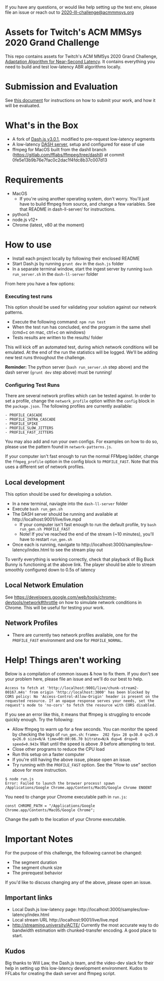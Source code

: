 If you have any questions, or would like help setting up the test env, please file an issue or reach out to 2020-lll-challenge@acmmmsys.org

# Assets for Twitch's ACM MMSys 2020 Grand Challenge

This repo contains assets for Twitch's ACM MMSys 2020 Grand Challenge, [Adaptation Algorithm for Near-Second Latency](https://2020.acmmmsys.org/lll_challenge.php). It contains everything you need to build and test low-latency ABR algorithms locally.

# Submission and Evaluation
See [this document](evaluation.md) for instructions on how to submit your work, and how it will be evaluated.


# What's in the Box

- A fork of [Dash.js v3.0.1](https://github.com/Dash-Industry-Forum/dash.js), modified to pre-request low-latency segments
- A low-latency [DASH server](https://gitlab.com/fflabs/dash_server), setup and configured for ease of use
- ffmpeg for MacOS built from the dashll branch (https://gitlab.com/fflabs/ffmpeg/tree/dashll) at commit 0fe5e13b9b76e7fac0c2dac1f4fdc8b37c007d13


# Requirements
- MacOS
    - If you're using another operating system, don't worry. You'll just have to build ffmpeg from source, and change a few variables. See that README in dash-ll-server/ for instructions.
- python3
- node.js v12+
- Chrome (latest, v80 at the moment)


# How to use

- Install each project locally by following their enclosed README
- Start Dash.js by running `grunt dev` in the `dash.js` folder
- In a separate terminal window, start the ingest server by running `bash run_server.sh` in the `dash-ll-server` folder

From here you have a few options:
### Executing test runs
This option should be used for validating your solution against our network patterns.

- Execute the following command: `npm run test`
- When the test run has concluded, end the program in the same shell (cmd+c on mac, ctrl+c on windows)
- Tests results are written to the results/ folder

This will kick off an automated test, during which network conditions will be emulated. At the end of the run the statistics will be logged. We'll be adding new test runs throughout the challenge.

**Reminder:** The python server (`bash run_server.sh` step above) and the dash server (`grunt dev` step above) must be running!


### Configuring Test Runs
There are several network profiles which can be tested against. In order to set a profile, change the `network_profile` option within the `config` block in the `package.json`. The following profiles are currently available:

    - PROFILE_CASCADE
    - PROFILE_INTRA_CASCADE
    - PROFILE_SPIKE
    - PROFILE_SLOW_JITTERS
    - PROFILE_FAST_JITTERS

You may also add and run your own configs. For examples on how to do so, please use the pattern found in `network-patterns.js`.

If your computer isn't fast enough to run the normal FFMpeg ladder, change the `ffmpeg_profile` option in the config block to `PROFILE_FAST`. Note that this uses a different set of network profiles.

## Local development
This option should be used for developing a solution.

- In a new terminal, naviagte into the `dash-ll-server` folder
- Execute `bash run_gen.sh`
- The DASH server should be running and available at http://localhost:9001/live/live.mpd
    - If your computer isn't fast enough to run the default profile, try `bash run_gen.sh PROFILE_FAST`
    - Note! If you've reached the end of the stream (~10 minutes), you'll have to restart `run_gen.sh`
- Once each is running, navigate to http://localhost:3000/samples/low-latency/index.html to see the stream play out

To verify everything is working correctly, check that playback of Big Buck Bunny is functioning at the above link. The player should be able to stream smoothly configured down to 0.5s of latency

## Local Network Emulation
See https://developers.google.com/web/tools/chrome-devtools/network#throttle on how to simulate network conditions in Chrome. This will be useful for testing your work.

## Network Profiles
- There are currently two network profiles available, one for the `PROFILE_FAST` environment and one for `PROFILE_NORMAL`.

# Help! Things aren't working
Below is a compilation of common issues & how to fix them. If you don't see your problem here, please file an issue and we'll do our best to help.

```
Access to fetch at 'http://localhost:9001/live/chunk-stream2-00167.m4s' from origin 'http://localhost:3000' has been blocked by CORS policy: No 'Access-Control-Allow-Origin' header is present on the requested resource. If an opaque response serves your needs, set the request's mode to 'no-cors' to fetch the resource with CORS disabled.
```

If you see an error like this, it means that ffmpeg is struggling to encode quickly enough. Try the following:
- Allow ffmpeg to warm up for a few seconds. You can monitor the speed by checking the logs of `run_gen.sh`:
`frame=  202 fps= 28 q=30.0 q=25.0 q=26.0 size=N/A time=00:00:06.70 bitrate=N/A dup=6 drop=0 speed=0.943x`
Wait until the speed is above .9 before attempting to test.
- Close other programs to reduce the CPU load
- Run this setup on a faster computer
- If you're still having the above issue, please open an issue.
- Try running with the `PROFILE_FAST` option. See the "How to use" section above for more instruction.

```
$ node run.js
Error: Failed to launch the browser process! spawn /Applications/Google Chrome.app/Contents/MacOS/Google Chrome ENOENT
```
You need to change your Chrome executable path in `run.js`:

`const CHROME_PATH = "/Applications/Google Chrome.app/Contents/MacOS/Google Chrome";`

Change the path to the location of your Chrome executable.

# Important Notes

For the purpose of this challenge, the following cannot be changed:

- The segment duration
- The segment chunk size
- The prerequest behavior

If you'd like to discuss changing any of the above, please open an issue.

## Important links
- Local Dash.js low-latency page: http://localhost:3000/samples/low-latency/index.html
- Local stream URL http://localhost:9001/live/live.mpd
- http://streaming.university/ACTE/ Currently the most accurate way to do bandwidth estimation with chunked-transfer encoding. A good place to start.

## Kudos
Big thanks to Will Law, the Dash.js team, and the video-dev slack for their help in setting up this low-latency development environment. Kudos to FFLabs for creating the dash server and ffmpeg script.

